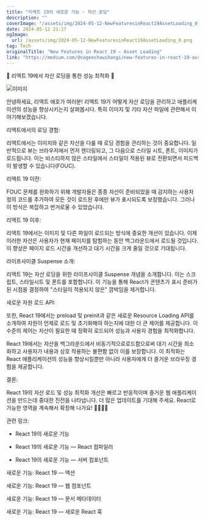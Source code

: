 ```yaml
---
title: "리액트 19의 새로운 기능 - 자산 로딩"
description: ""
coverImage: "/assets/img/2024-05-12-NewFeaturesinReact19AssetLoading_0.png"
date: 2024-05-12 21:17
ogImage: 
  url: /assets/img/2024-05-12-NewFeaturesinReact19AssetLoading_0.png
tag: Tech
originalTitle: "New Features in React 19 — Asset Loading"
link: "https://medium.com/@vageeshawihangi/new-features-in-react-19-asset-loading-076c004c0f9f"
---
```



🚀 리액트 19에서 자산 로딩을 통한 성능 최적화 🌟

![이미지](/assets/img/2024-05-12-NewFeaturesinReact19AssetLoading_0.png)

안녕하세요, 리액트 애호가 여러분! 리액트 19가 어떻게 자산 로딩을 관리하고 애플리케이션의 성능을 향상시키는지 살펴봅시다. 특히 이미지 및 기타 자산 파일에 관련해서 이야기해보겠습니다.

리액트에서의 로딩 경험:



리액트에서는 이미지와 같은 자산을 다룰 때 로딩 경험을 관리하는 것이 중요합니다. 일반적으로 뷰는 브라우저에서 먼저 렌더링되고, 그 다음으로 스타일 시트, 폰트, 이미지가 로드됩니다. 이는 비스티하지 않은 스타일에서 스타일이 적용된 뷰로 전환되면서 피드백이 발생할 수 있습니다(FOUC).

리액트 19 이전:

FOUC 문제를 완화하기 위해 개발자들은 종종 자산이 준비되었을 때 감지하는 사용자 정의 코드를 추가하여 모든 것이 로드된 후에만 뷰가 표시되도록 보장했습니다. 그러나 이 방식은 복잡하고 번거로울 수 있었습니다.

리액트 19 이후:



리액트 19에서는 이미지 및 다른 파일이 로드되는 방식에 중요한 개선이 있습니다. 이제 이러한 자산은 사용자가 현재 페이지를 탐험하는 동안 백그라운드에서 로드될 것입니다. 이 향상은 페이지 로드 시간을 개선하고 대기 시간을 크게 줄일 것으로 기대됩니다.

라이프사이클 Suspense 소개:

리액트 19는 자산 로딩을 위한 라이프사이클 Suspense 개념을 소개합니다. 이는 스크립트, 스타일시트 및 폰트를 포함합니다. 이 기능을 통해 React가 콘텐츠가 표시 준비가 된 시점을 결정하여 "스타일이 적용되지 않은" 깜박임을 제거합니다.

새로운 자원 로드 API:



또한, React 19에서는 preload 및 preinit과 같은 새로운 Resource Loading API를 소개하여 자원이 언제로 로드 및 초기화해야 하는지에 대한 더 큰 제어를 제공합니다. 이 수준의 제어는 자산이 필요한 때 정확히 로드되어 성능과 사용자 경험을 최적화합니다.

React 19에서는 자산을 백그라운드에서 비동기적으로로드함으로써 대기 시간을 최소화하고 사용자가 내용과 상호 작용하는 불편함 없이 이를 보장합니다. 이 최적화는 React 애플리케이션의 성능을 향상시킬뿐만 아니라 사용자에게 더 즐거운 브라우징 경험을 제공합니다.

결론:

React 19의 자산 로드 및 성능 최적화 개선은 빠르고 반응적이며 즐거운 웹 애플리케이션을 만드는데 중대한 진전을 나타냅니다. 더 많은 업데이트를 기대해 주세요. React로 가능한 영역을 계속해서 확장해 나가요! 👩‍💻👨‍💻



관련 링크:

- React 19의 새로운 기능

- React 19의 새로운 기능 — React 컴파일러

- React 19의 새로운 기능 — 서버 컴포넌트



새로운 기능: React 19 — 액션

새로운 기능: React 19 — 웹 컴포넌트

새로운 기능: React 19 — 문서 메타데이터

새로운 기능: React 19 — 새로운 React 훅